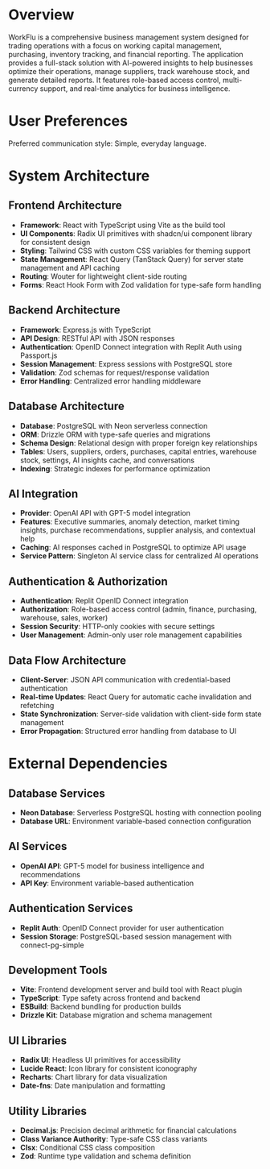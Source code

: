 # Overview

WorkFlu is a comprehensive business management system designed for trading operations with a focus on working capital management, purchasing, inventory tracking, and financial reporting. The application provides a full-stack solution with AI-powered insights to help businesses optimize their operations, manage suppliers, track warehouse stock, and generate detailed reports. It features role-based access control, multi-currency support, and real-time analytics for business intelligence.

# User Preferences

Preferred communication style: Simple, everyday language.

# System Architecture

## Frontend Architecture
- **Framework**: React with TypeScript using Vite as the build tool
- **UI Components**: Radix UI primitives with shadcn/ui component library for consistent design
- **Styling**: Tailwind CSS with custom CSS variables for theming support
- **State Management**: React Query (TanStack Query) for server state management and API caching
- **Routing**: Wouter for lightweight client-side routing
- **Forms**: React Hook Form with Zod validation for type-safe form handling

## Backend Architecture
- **Framework**: Express.js with TypeScript
- **API Design**: RESTful API with JSON responses
- **Authentication**: OpenID Connect integration with Replit Auth using Passport.js
- **Session Management**: Express sessions with PostgreSQL store
- **Validation**: Zod schemas for request/response validation
- **Error Handling**: Centralized error handling middleware

## Database Architecture
- **Database**: PostgreSQL with Neon serverless connection
- **ORM**: Drizzle ORM with type-safe queries and migrations
- **Schema Design**: Relational design with proper foreign key relationships
- **Tables**: Users, suppliers, orders, purchases, capital entries, warehouse stock, settings, AI insights cache, and conversations
- **Indexing**: Strategic indexes for performance optimization

## AI Integration
- **Provider**: OpenAI API with GPT-5 model integration
- **Features**: Executive summaries, anomaly detection, market timing insights, purchase recommendations, supplier analysis, and contextual help
- **Caching**: AI responses cached in PostgreSQL to optimize API usage
- **Service Pattern**: Singleton AI service class for centralized AI operations

## Authentication & Authorization
- **Authentication**: Replit OpenID Connect integration
- **Authorization**: Role-based access control (admin, finance, purchasing, warehouse, sales, worker)
- **Session Security**: HTTP-only cookies with secure settings
- **User Management**: Admin-only user role management capabilities

## Data Flow Architecture
- **Client-Server**: JSON API communication with credential-based authentication
- **Real-time Updates**: React Query for automatic cache invalidation and refetching
- **State Synchronization**: Server-side validation with client-side form state management
- **Error Propagation**: Structured error handling from database to UI

# External Dependencies

## Database Services
- **Neon Database**: Serverless PostgreSQL hosting with connection pooling
- **Database URL**: Environment variable-based connection configuration

## AI Services
- **OpenAI API**: GPT-5 model for business intelligence and recommendations
- **API Key**: Environment variable-based authentication

## Authentication Services
- **Replit Auth**: OpenID Connect provider for user authentication
- **Session Storage**: PostgreSQL-based session management with connect-pg-simple

## Development Tools
- **Vite**: Frontend development server and build tool with React plugin
- **TypeScript**: Type safety across frontend and backend
- **ESBuild**: Backend bundling for production builds
- **Drizzle Kit**: Database migration and schema management

## UI Libraries
- **Radix UI**: Headless UI primitives for accessibility
- **Lucide React**: Icon library for consistent iconography
- **Recharts**: Chart library for data visualization
- **Date-fns**: Date manipulation and formatting

## Utility Libraries
- **Decimal.js**: Precision decimal arithmetic for financial calculations
- **Class Variance Authority**: Type-safe CSS class variants
- **Clsx**: Conditional CSS class composition
- **Zod**: Runtime type validation and schema definition